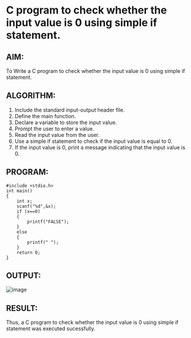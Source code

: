 # C program to check whether the input value is 0  using simple if statement.
## AIM:
To Write a C program to check whether the input value is 0  using simple if statement.
## ALGORITHM:
1. Include the standard input-output header file.
2. Define the main function.
3. Declare a variable to store the input value.
4. Prompt the user to enter a value.
5. Read the input value from the user.
6. Use a simple if statement to check if the input value is equal to 0.
7. If the input value is 0, print a message indicating that the input value is 0.
## PROGRAM:
```
#include <stdio.h>
int main()
{
    int x;
    scanf("%d",&x);
    if (x==0)
    {
        printf("FALSE");
    }
    else
    {
        printf(" ");
    }
    return 0;
}
```
## OUTPUT:
![image](https://github.com/VerginJenifer/c-programming-6/assets/136251012/47910411-0deb-470a-b56a-f92313be23ba)
## RESULT:
Thus, a C program to check whether the input value is 0  using simple if statement was executed sucessfully.

